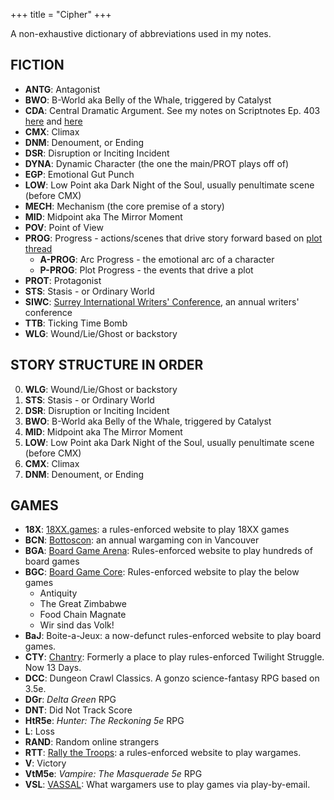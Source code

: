 +++ 
title = "Cipher" 
+++

A non-exhaustive dictionary of abbreviations used in my notes.

## FICTION

* **ANTG**: Antagonist
* **BWO**: B-World aka Belly of the Whale, triggered by Catalyst
* **CDA**: Central Dramatic Argument. See my notes on Scriptnotes Ep. 403 [here](https://journal.jinnzhong.com/scriptnotes-403-craig-mazin/) and [here](https://journal.jinnzhong.com/notes-scriptnotes-403-redux/)
* **CMX**: Climax
* **DNM**: Denoument, or Ending
* **DSR**: Disruption or Inciting Incident
* **DYNA**: Dynamic Character (the one the main/PROT plays off of)
* **EGP**: Emotional Gut Punch
* **LOW**: Low Point aka Dark Night of the Soul, usually penultimate scene (before CMX)
* **MECH**: Mechanism (the core premise of a story)
* **MID**: Midpoint aka The Mirror Moment
* **POV**: Point of View
* **PROG**: Progress - actions/scenes that drive story forward based on [plot thread](https://journal.jinnzhong.com/tags/plot-thread/)
   * **A-PROG**: Arc Progress - the emotional arc of a character
   * **P-PROG**: Plot Progress - the events that drive a plot
* **PROT**: Protagonist
* **STS**: Stasis - or Ordinary World
* **SIWC**: [Surrey International Writers' Conference](https://www.siwc.ca), an annual writers' conference 
* **TTB**: Ticking Time Bomb
* **WLG**: Wound/Lie/Ghost or backstory

## STORY STRUCTURE IN ORDER

0. **WLG**: Wound/Lie/Ghost or backstory
1. **STS**: Stasis - or Ordinary World
2. **DSR**: Disruption or Inciting Incident
3. **BWO**: B-World aka Belly of the Whale, triggered by Catalyst
4. **MID**: Midpoint aka The Mirror Moment
5. **LOW**: Low Point aka Dark Night of the Soul, usually penultimate scene (before CMX)
6. **CMX**: Climax
7. **DNM**: Denoument, or Ending

## GAMES

* **18X**: [18XX.games](https://18xx.games): a rules-enforced website to play 18XX games
* **BCN**: [Bottoscon](https://sites.google.com/site/bottoscon/home): an annual wargaming con in Vancouver  
* **BGA**: [Board Game Arena](http://boardgamearena.com): Rules-enforced website to play hundreds of board games
* **BGC**: [Board Game Core](http://play.boardgamecore.net): Rules-enforced website to play the below games
   * Antiquity
   * The Great Zimbabwe
   * Food Chain Magnate
   * Wir sind das Volk!
* **BaJ**: Boite-a-Jeux: a now-defunct rules-enforced website to play board games.
* **CTY**: [Chantry](https://chantry-games.com): Formerly a place to play rules-enforced Twilight Struggle. Now 13 Days. 
* **DCC**: Dungeon Crawl Classics. A gonzo science-fantasy RPG based on 3.5e.
* **DGr**: _Delta Green_ RPG
* **DNT**: Did Not Track Score
* **HtR5e**: _Hunter: The Reckoning 5e_ RPG
* **L**: Loss
* **RAND**: Random online strangers
* **RTT**: [Rally the Troops](http://rally-the-troops.com): a rules-enforced website to play wargames.
* **V**: Victory
* **VtM5e**: _Vampire: The Masquerade 5e_ RPG
* **VSL**: [VASSAL](https://vassalengine.org): What wargamers use to play games via play-by-email. 

